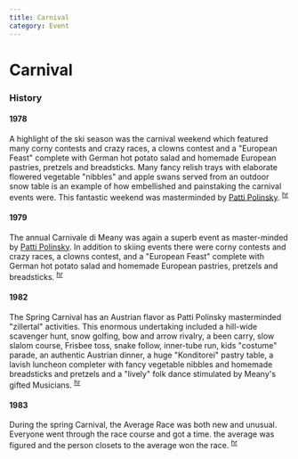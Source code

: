 ```yaml
---
title: Carnival
category: Event
---
```

# Carnival
### History

#### 1978

A highlight of the ski season was the carnival weekend which featured many corny contests and crazy races, a clowns contest and a "European Feast" complete with German hot potato salad and homemade European pastries, pretzels and breadsticks. Many fancy relish trays with elaborate flowered vegetable "nibbles" and apple swans served from an outdoor snow table is an example of how embellished and painstaking the carnival events were. This fantastic weekend was masterminded by [Patti Polinsky](/Person/Patti-Polinsky). <sup>[hr][]</sup>

#### 1979

The annual Carnivale di Meany was again a superb event as master-minded by [Patti Polinsky](/Person/Patti-Polinsky). In addition to skiing events there were corny contests and crazy races, a clowns contest, and a "European Feast" complete with German hot potato salad and homemade European pastries, pretzels and breadsticks. <sup>[hr][]</sup>

#### 1982

The Spring Carnival has an Austrian flavor as Patti Polinsky masterminded "zillertal" activities. This enormous undertaking included a hill-wide scavenger hunt, snow golfing, bow and arrow rivalry, a been carry, slow slalom course, Frisbee toss, snake follow, inner-tube run, kids "costume" parade, an authentic Austrian dinner, a huge "Konditorei" pastry table, a lavish luncheon completer with fancy vegetable nibbles and homemade breadsticks and pretzels and a "lively" folk dance stimulated by Meany's gifted Musicians. <sup>[hr][]</sup>

#### 1983

During the spring Carnival, the Average Race was both new and unusual. Everyone went through the race course and got a time. the average was figured and the person closets to the average won the race. <sup>[hr][]</sup>

[hr]: History-Reports